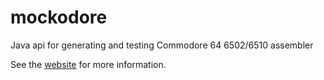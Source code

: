 # mockodore
Java api for generating and testing Commodore 64 6502/6510 assembler

See the [website](http://mockodore.fluentjava.org) for more information.
